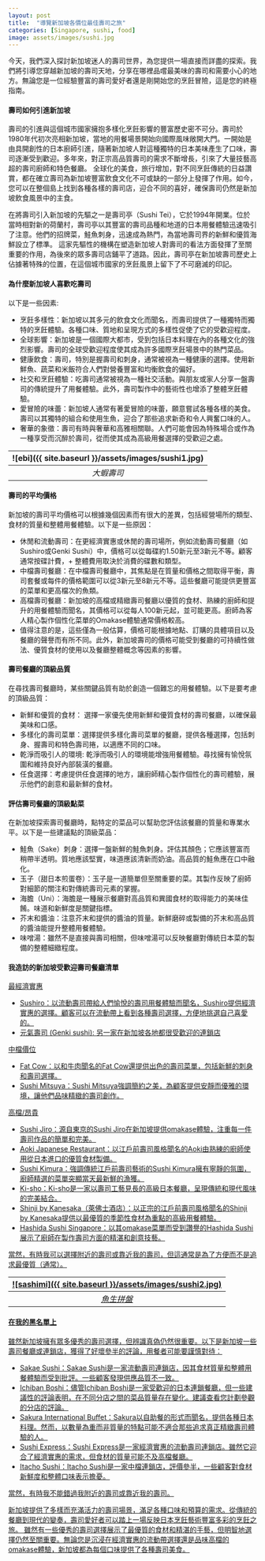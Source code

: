 ```yaml
---
layout: post
title:  "導覽新加坡各價位最佳壽司之旅"
categories: [Singapore, sushi, food]
image: assets/images/sushi.jpg
---
```

今天，我們深入探討新加坡迷人的壽司世界，為您提供一場直接而詳盡的探索。我們將引導您穿越新加坡的壽司天地，分享在哪裡品嚐最美味的壽司和需要小心的地方。無論您是一位經驗豐富的壽司愛好者還是剛開始您的烹飪冒險，這是您的終極指南。

#### 壽司如何引進新加坡

壽司的引進與這個城市國家擁抱多樣化烹飪影響的豐富歷史密不可分。壽司於1980年代初次亮相新加坡，當地的用餐場景開始向國際風味敞開大門。一開始是由具開創性的日本廚師引進，隨著新加坡人對這種獨特的日本美味產生了口味，壽司逐漸受到歡迎。多年來，對正宗高品質壽司的需求不斷增長，引來了大量技藝高超的壽司廚師和特色餐廳。
全球化的美食，旅行增加，對不同烹飪傳統的日益讚賞，都在確立壽司為新加坡豐富飲食文化不可或缺的一部分上發揮了作用。如今，您可以在整個島上找到各種各樣的壽司店，迎合不同的喜好，確保壽司仍然是新加坡飲食風景中的主食。

在將壽司引入新加坡的先驅之一是壽司亭（Sushi Tei），它於1994年開業。位於當時相對新的荷蘭村，壽司亭以其豐富的壽司品種和地道的日本用餐體驗迅速吸引了注意。他們的招牌菜，鮭魚刺身，迅速成為熱門，為當地壽司界的新鮮和優質海鮮設立了標準。 這家先驅性的機構在塑造新加坡人對壽司的看法方面發揮了至關重要的作用，為後來的眾多壽司店鋪平了道路。因此，壽司亭在新加坡壽司歷史上佔據著特殊的位置，在這個城市國家的烹飪風景上留下了不可磨滅的印記。

#### 為什麼新加坡人喜歡吃壽司

以下是一些因素:
+ 烹飪多樣性：新加坡以其多元的飲食文化而聞名，而壽司提供了一種獨特而獨特的烹飪體驗。各種口味、質地和呈現方式的多樣性促使了它的受歡迎程度。
+ 全球影響：新加坡是一個國際大都市，受到包括日本料理在內的各種文化的強烈影響。壽司的全球受歡迎程度使其成為許多國際烹飪場景中的熱門菜品。
+ 健康飲食：壽司，特別是握壽司和刺身，通常被視為一種健康的選擇。使用新鮮魚、蔬菜和米飯符合人們對營養豐富和均衡飲食的偏好。
+ 社交和烹飪體驗：吃壽司通常被視為一種社交活動。與朋友或家人分享一盤壽司的傳統提升了用餐體驗。此外，壽司製作中的藝術性也增添了整體烹飪體驗。
+ 愛冒險的味蕾：新加坡人通常有著愛冒險的味蕾，願意嘗試各種各樣的美食。壽司以其獨特的組合和使用生魚，迎合了那些追求新奇和令人興奮口味的人。
+ 奢華的象徵：壽司有時與奢華和高雅相關聯。人們可能會因為特殊場合或作為一種享受而沉醉於壽司，從而使其成為高級用餐選擇的受歡迎之處。

| ![ebi]({{ site.baseurl }}/assets/images/sushi1.jpg)
|:--:| 
|  *大蝦壽司*  |

#### 壽司的平均價格

新加坡的壽司平均價格可以根據幾個因素而有很大的差異，包括經營場所的類型、食材的質量和整體用餐體驗。以下是一些原因：
+ 休閒和流動壽司：在更經濟實惠或休閒的壽司場所，例如流動壽司餐廳（如Sushiro或Genki Sushi）中，價格可以從每碟約1.50新元至3新元不等。顧客通常按碟計費，+ 整體費用取決於消費的碟數和類型。
+ 中檔壽司餐廳：在中檔壽司餐廳中，其焦點是在質量和價格之間取得平衡，壽司套餐或每件的價格範圍可以從3新元至8新元不等。這些餐廳可能提供更豐富的菜單和更高檔次的魚類。
+ 高檔壽司餐廳：新加坡的高檔或精緻壽司餐廳以優質的食材、熟練的廚師和提升的用餐體驗而聞名，其價格可以從每人100新元起，並可能更高。廚師為客人精心製作個性化菜單的Omakase體驗通常價格較高。
+ 值得注意的是，這些僅為一般估算，價格可能根據地點、訂購的具體項目以及餐廳的聲譽而有所不同。此外，新加坡壽司的價格可能受到餐廳的可持續性做法、優質食材的使用以及餐廳整體概念等因素的影響。

#### 壽司餐廳的頂級品質

在尋找壽司餐廳時，某些關鍵品質有助於創造一個難忘的用餐體驗。以下是要考慮的頂級品質：
+ 新鮮和優質的食材： 選擇一家優先使用新鮮和優質食材的壽司餐廳，以確保最美味和口感。
+ 多樣化的壽司菜單：選擇提供多樣化壽司菜單的餐廳，提供各種選擇，包括刺身、握壽司和特色壽司捲，以適應不同的口味。
+ 乾淨而吸引人的環境: 乾淨而吸引人的環境能增強用餐體驗。尋找擁有愉悅氛圍和維持良好內部裝潢的餐廳。
+ 任食選擇：考慮提供任食選擇的地方，讓廚師精心製作個性化的壽司體驗，展示他們的創意和最新鮮的食材。

#### 評估壽司餐廳的頂級點菜
在新加坡探索壽司餐廳時，點特定的菜品可以幫助您評估該餐廳的質量和專業水平。以下是一些建議點的頂級菜品：
+ 鮭魚（Sake）刺身：選擇一盤新鮮的鮭魚刺身。評估其顏色；它應該豐富而稍帶半透明。質地應該堅實，味道應該清新而奶油。高品質的鮭魚應在口中融化。
+ 玉子（甜日本煎蛋卷）：玉子是一道簡單但至關重要的菜。其製作反映了廚師對細節的關注和對傳統壽司元素的掌握。
+ 海膽（Uni）：海膽是一種展示餐廳對高品質和異國食材的取得能力的美味佳餚。味道和新鮮度是關鍵指標。
+ 芥末和醬油：注意芥末和提供的醬油的質量。新鮮磨碎或製備的芥末和高品質的醬油能提升整體用餐體驗。
+ 味噌湯：雖然不是直接與壽司相關，但味噌湯可以反映餐廳對傳統日本菜的製備的整體細緻程度。

#### 我造訪的新加坡受歡迎壽司餐廳清單

<u>最經濟實惠<u>

+ Sushiro：以流動壽司帶給人們愉悅的壽司用餐體驗而聞名，Sushiro提供經濟實惠的選擇。顧客可以在流動帶上看到各種壽司選擇，方便地挑選自己喜愛的。
+ 元氣壽司 (Genki sushi): 另一家在新加坡各地都很受歡迎的連鎖店

<u>中檔價位<u>

+ Fat Cow：以和牛肉聞名的Fat Cow還提供出色的壽司菜單，包括新鮮的刺身和壽司選擇。
+ Sushi Mitsuya：Sushi Mitsuya強調簡約之美，為顧客提供安靜而優雅的環境，讓他們品味精緻的壽司創作。

<u>高檔/昂貴<u>

+ Sushi Jiro：源自東京的Sushi Jiro在新加坡提供omakase體驗，注重每一件壽司作品的簡單和完美。
+ Aoki Japanese Restaurant：以江戶前壽司風格聞名的Aoki由熟練的廚師使用從日本進口的優質食材製備。
+ Sushi Kimura：強調傳統江戶前壽司藝術的Sushi Kimura擁有寧靜的氛圍，廚師精選的菜單突顯當天最新鮮的漁獲。
+ Ki-sho：Ki-sho是一家以壽司工藝見長的高級日本餐廳，呈現傳統和現代風味的完美結合。
+ Shinji by Kanesaka（萊佛士酒店）：以正宗的江戶前壽司風格聞名的Shinji by Kanesaka提供以最優質的季節性食材為重點的高級用餐體驗。
+ Hashida Sushi Singapore：以其omakase菜單而受到讚譽的Hashida Sushi展示了廚師在製作壽司方面的精湛和創意技藝。

當然，有時我可以選擇附近的壽司或靠近我的壽司，但這通常是為了方便而不是追求最優質（通常）。

| ![sashimi]({{ site.baseurl }}/assets/images/sushi2.jpg)
|:--:| 
|  *魚生拼盤*  |

#### 在我的黑名單上

雖然新加坡擁有眾多優秀的壽司選擇，但辨識真偽仍然很重要。以下是新加坡一些壽司餐廳或連鎖店，獲得了好壞參半的評論，用餐者可能要謹慎對待：
+ Sakae Sushi：Sakae Sushi是一家流動壽司連鎖店，因其食材質量和整體用餐體驗而受到批評。一些顧客發現供應品質不一致。
+ Ichiban Boshi：儘管Ichiban Boshi是一家受歡迎的日本連鎖餐廳，但一些建議性的評論表明，在不同分店之間的菜品質量存在變化。建議查看您計劃參觀的分店的評論。
+ Sakura International Buffet：Sakura以自助餐的形式而聞名，提供各種日本料理。然而，以數量為重而非質量的特點可能不適合那些追求真正精緻壽司體驗的人。
+ Sushi Express：Sushi Express是一家經濟實惠的流動壽司連鎖店。雖然它迎合了經濟實惠的需求，但食材的質量可能不及高檔餐廳。
+ Itacho Sushi：Itacho Sushi是一家中檔連鎖店，評價參半，一些顧客對食材新鮮度和整體口味表示擔憂。

當然，有時我不能錯過我附近的壽司或靠近我的壽司。

新加坡提供了多樣而充滿活力的壽司場景，滿足各種口味和預算的需求。從傳統的餐廳到現代的變奏，壽司愛好者可以踏上一場反映日本烹飪藝術豐富多彩的烹飪之旅。
雖然有一些優秀的壽司選擇展示了最優質的食材和精湛的手藝，但明智地選擇仍然至關重要。無論您是沉浸在經濟實惠的流動帶選擇還是品味高檔的omakase體驗，新加坡都為每個口味提供了各種壽司美食。

